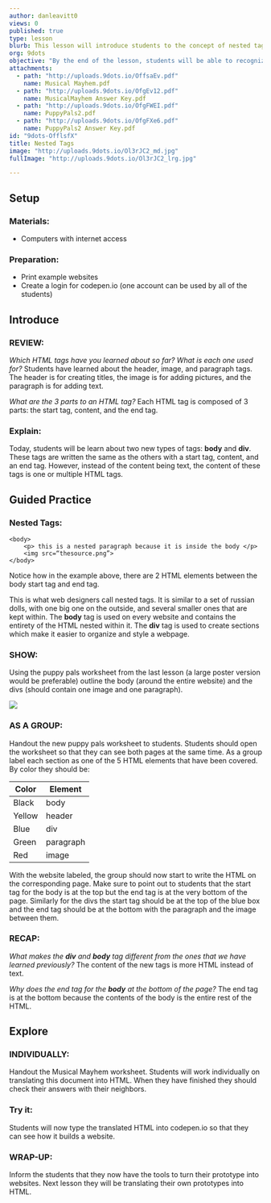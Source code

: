 ```yaml
---
author: danleavitt0
views: 0
published: true
type: lesson
blurb: This lesson will introduce students to the concept of nested tags by learning the div and body tags.
org: 9dots
objective: "By the end of the lesson, students will be able to recognize grouped tags as belonging to the same div, translate an example website to HTML tags including divs, and know how to log in to and create websites using codepen."
attachments: 
  - path: "http://uploads.9dots.io/OffsaEv.pdf"
    name: Musical Mayhem.pdf
  - path: "http://uploads.9dots.io/OfgEv12.pdf"
    name: MusicalMayhem Answer Key.pdf
  - path: "http://uploads.9dots.io/OfgFWEI.pdf"
    name: PuppyPals2.pdf
  - path: "http://uploads.9dots.io/OfgFXe6.pdf"
    name: PuppyPals2 Answer Key.pdf
id: "9dots-OfflsfX"
title: Nested Tags
image: "http://uploads.9dots.io/Ol3rJC2_md.jpg"
fullImage: "http://uploads.9dots.io/Ol3rJC2_lrg.jpg"

---
```


## Setup

### Materials:

- Computers with internet access

### Preparation:

- Print example websites
- Create a login for codepen.io (one account can be used by all of the students)

## Introduce

### REVIEW: 
_Which HTML tags have you learned about so far? What is each one used for?_
Students have learned about the header, image, and paragraph tags. The header is for creating titles, the image is for adding pictures, and the paragraph is for adding text.

_What are the 3 parts to an HTML tag?_
Each HTML tag is composed of 3 parts: the start tag, content, and the end tag. 

### Explain:
Today, students will be learn about two new types of tags: **body** and **div**.  These tags are written the same as the others with a start tag, content, and an end tag.  However, instead of the content being text, the content of these tags is one or multiple HTML tags.

## Guided Practice

### Nested Tags:
```
<body>
	<p> this is a nested paragraph because it is inside the body </p>
	<img src=“thesource.png”>
</body>
```
Notice how in the example above, there are 2 HTML elements between the body start tag and end tag.

This is what web designers call nested tags. It is similar to a set of russian dolls, with one big one on the outside, and several smaller ones that are kept within.  The **body** tag is used on every website and contains the entirety of the HTML nested within it. The **div** tag is used to create sections which make it easier to organize and style a webpage. 

### SHOW:
Using the puppy pals worksheet from the last lesson (a large poster version would be preferable) outline the body (around the entire website) and the divs (should contain one image and one paragraph). 

![](http://uploads.9dots.io/Offq4HV_md.jpg) 

### AS A GROUP: 
Handout the new puppy pals worksheet to students. Students should open the worksheet so that they can see both pages at the same time. As a group label each section as one of the 5 HTML elements that have been covered. By color they should be:

Color | Element
-|-
Black | body
Yellow | header
Blue | div
Green | paragraph
Red | image

With the website labeled, the group should now start to write the HTML on the corresponding page. Make sure to point out to students that the start tag for the body is at the top but the end tag is at the very bottom of the page. Similarly for the divs the start tag should be at the top of the blue box and the end tag should be at the bottom with the paragraph and the image between them.

### RECAP:
_What makes the **div** and **body** tag different from the ones that we have learned previously?_
The content of the new tags is more HTML instead of text.

_Why does the end tag for the **body** at the bottom of the page?_
The end tag is at the bottom because the contents of the body is the entire rest of the HTML.

## Explore

### INDIVIDUALLY:
Handout the Musical Mayhem worksheet. Students will work individually on translating this document into HTML. When they have finished they should check their answers with their neighbors. 

### Try it:
Students will now type the translated HTML into codepen.io so that they can see how it builds a website.

### WRAP-UP:
Inform the students that they now have the tools to turn their prototype into websites. Next lesson they will be translating their own prototypes into HTML.
